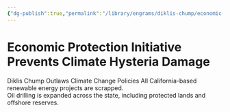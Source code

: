 ```yaml
---
{"dg-publish":true,"permalink":"/library/engrams/diklis-chump/economic-protection-initiative-prevents-climate-hysteria-damage/","tags":["DC/Global-Destruction"]}
---
```


# Economic Protection Initiative Prevents Climate Hysteria Damage
Diklis Chump Outlaws Climate Change Policies
All California-based renewable energy projects are scrapped.  
Oil drilling is expanded across the state, including protected lands and offshore reserves.
